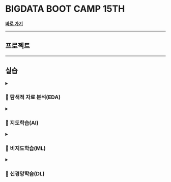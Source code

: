 # BIGDATA BOOT CAMP 15TH

[**바로 가기**](https://playdata.io/)

---

## 프로젝트

---

## 실습

<details><summary><h3>👀 탐색적 자료 분석(EDA)</h3></summary>

- [**지도 시각화 실습**](https://github.com/jayarnim/PRACTICE_EDA_STARBUCKS)
  - 라이브러리 : folium
  - data set : 상가(상권)정보 API (소상공인시장진흥공단 제공, 공공데이터포털)

- [**데이터 앱 제작 실습**](https://github.com/jayarnim/PRCTICE_EDA_COVID)
  - 라이브러리 : plotly, folium, streamlit
  - data set : 코로나19 시·도발생 현황 (보건복지부 제공, 공공데이터포털)
</details>

<details><summary><h3>👫 지도학습(AI)</h3></summary>

- [**분류분석 의사결정나무 알고리즘 실습**](https://github.com/jayarnim/PRCTICE_ML_DECISIONTREE_CLF)
  - 알고리즘 : 의사결정나무
  - data set : IRIS

- [**회귀분석 의사결정나무 알고리즘 실습**]()
  - 알고리즘 : 의사결정나무
  - data set : BOSTON

- [**분류분석 지도학습 알고리즘 실습**]()
  - 알고리즘 : KNN, 랜덤 포레스트, 그라디언트 부스팅
  - data set : TITANIC
 
- [**회귀분석 지도학습 알고리즘 실습**](https://github.com/jayarnim/PRCTICE_ML_REGRESSION)
  - 알고리즘 : 선형회귀, 확률적 경사하강회귀, 랜덤 포레스트, 그라디언트 부스팅
  - data set : BIKE
</details>

<details><summary><h3>💁 비지도학습(ML)</h3></summary>

- [**군집분석 알고리즘 실습**]()
  - 알고리즘 : K-Fold
  - data set : WINE

- [**주성분분석 알고리즘 실습**]()
  - 알고리즘 : PCA
  - data set : DIGITS
</details>

<details><summary><h3>🚀 신경망학습(DL)</h3></summary>

- [**분류분석 신경망학습 알고리즘 실습**]()
  - data set : TITANIC

- [**회귀분석 신경망학습 알고리즘 실습**]()
  - data set : BIKE

- [**CNN(Convolutional Neural Networks) 알고리즘 실습**]()

- [**RNN(Recurrent Neural Networks) 알고리즘 실습**]()
</details>
